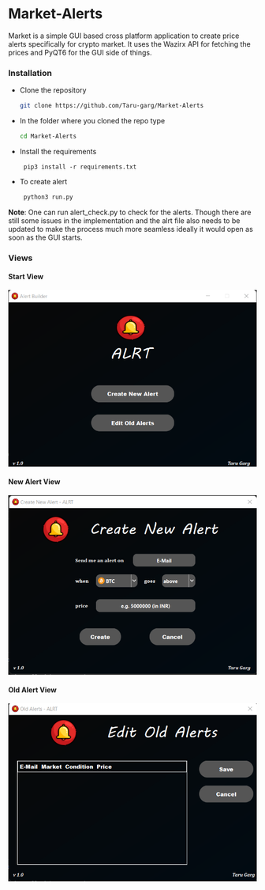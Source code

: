 # Market-Alerts

Market is a simple GUI based cross platform application to create price alerts specifically for crypto market. It uses the Wazirx API for fetching the prices 
and PyQT6 for the GUI side of things.

### Installation
- Clone the repository 
  ```sh
  git clone https://github.com/Taru-garg/Market-Alerts
  ```
- In the folder where you cloned the repo type 
  ```sh
  cd Market-Alerts
  ```
- Install the requirements
  ```
   pip3 install -r requirements.txt
  ```
- To create alert
  ```sh
   python3 run.py
  ```
 <b>Note</b>: One can run alert_check.py to check for the alerts. Though there are still some issues in the implementation and the alrt file also needs to be updated to make the process
 much more seamless ideally it would open as soon as the GUI starts.
 
 ### Views 
 
#### Start View
![Start Screen](views/Start.png)
#### New Alert View
![Create Screen](views/Create.png)
#### Old Alert View
![Edit Screen](views/Edit.png)
